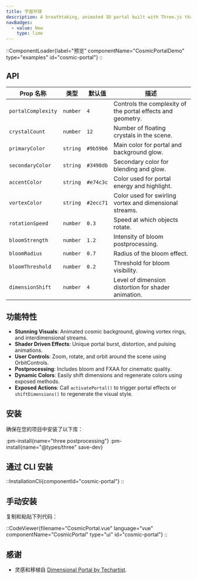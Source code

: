 ```yaml
---
title: 宇宙环球
description: A breathtaking, animated 3D portal built with Three.js that features glowing rings, floating crystals, space distortion, and interdimensional streams.
navBadges:
  - value: New
    type: lime
---
```


::ComponentLoader{label="预览" componentName="CosmicPortalDemo" type="examples" id="cosmic-portal"}
::

## API

| Prop 名称          | 类型     | 默认值    | 描述                                                        |
| ------------------ | -------- | --------- | ----------------------------------------------------------- |
| `portalComplexity` | `number` | `4`       | Controls the complexity of the portal effects and geometry. |
| `crystalCount`     | `number` | `12`      | Number of floating crystals in the scene.                   |
| `primaryColor`     | `string` | `#9b59b6` | Main color for portal and background glow.                  |
| `secondaryColor`   | `string` | `#3498db` | Secondary color for blending and glow.                      |
| `accentColor`      | `string` | `#e74c3c` | Color used for portal energy and highlight.                 |
| `vortexColor`      | `string` | `#2ecc71` | Color used for swirling vortex and dimensional streams.     |
| `rotationSpeed`    | `number` | `0.3`     | Speed at which objects rotate.                              |
| `bloomStrength`    | `number` | `1.2`     | Intensity of bloom postprocessing.                          |
| `bloomRadius`      | `number` | `0.7`     | Radius of the bloom effect.                                 |
| `bloomThreshold`   | `number` | `0.2`     | Threshold for bloom visibility.                             |
| `dimensionShift`   | `number` | `4`       | Level of dimension distortion for shader animation.         |

## 功能特性

- **Stunning Visuals**: Animated cosmic background, glowing vortex rings, and interdimensional streams.
- **Shader Driven Effects**: Unique portal burst, distortion, and pulsing animations.
- **User Controls**: Zoom, rotate, and orbit around the scene using OrbitControls.
- **Postprocessing**: Includes bloom and FXAA for cinematic quality.
- **Dynamic Colors**: Easily shift dimensions and regenerate colors using exposed methods.
- **Exposed Actions**: Call `activatePortal()` to trigger portal effects or `shiftDimensions()` to regenerate the visual style.

## 安装

确保在您的项目中安装了以下库：

:pm-install{name="three postprocessing"}
:pm-install{name="@types/three" save-dev}

## 通过 CLI 安装

::InstallationCli{componentId="cosmic-portal"}
::

## 手动安装

复制和粘贴下列代码：

::CodeViewer{filename="CosmicPortal.vue" language="vue" componentName="CosmicPortal" type="ui" id="cosmic-portal"}
::

## 感谢

- 灵感和移植自 [Dimensional Portal by Techartist](https://x.com/techartist_).

